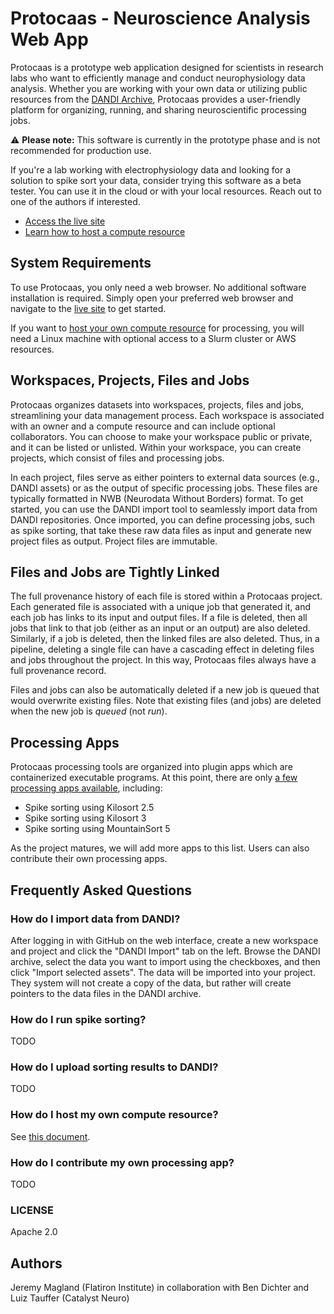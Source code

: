 # Protocaas - Neuroscience Analysis Web App

Protocaas is a prototype web application designed for scientists in research labs who want to efficiently manage and conduct neurophysiology data analysis. Whether you are working with your own data or utilizing public resources from the [DANDI Archive](https://dandiarchive.org/), Protocaas provides a user-friendly platform for organizing, running, and sharing neuroscientific processing jobs.

:warning: **Please note:** This software is currently in the prototype phase and is not recommended for production use.

If you're a lab working with electrophysiology data and looking for a solution to spike sort your data, consider trying this software as a beta tester. You can use it in the cloud or with your local resources. Reach out to one of the authors if interested.

* [Access the live site](https://protocaas.vercel.app)
* [Learn how to host a compute resource](./doc/host_compute_resource.md)

## System Requirements

To use Protocaas, you only need a web browser. No additional software installation is required. Simply open your preferred web browser and navigate to the [live site](https://protocaas.vercel.app) to get started.

If you want to [host your own compute resource](./doc/host_compute_resource.md) for processing, you will need a Linux machine with optional access to a Slurm cluster or AWS resources.

## Workspaces, Projects, Files and Jobs

Protocaas organizes datasets into workspaces, projects, files and jobs, streamlining your data management process. Each workspace is associated with an owner and a compute resource and can include optional collaborators. You can choose to make your workspace public or private, and it can be listed or unlisted. Within your workspace, you can create projects, which consist of files and processing jobs.

In each project, files serve as either pointers to external data sources (e.g., DANDI assets) or as the output of specific processing jobs. These files are typically formatted in NWB (Neurodata Without Borders) format. To get started, you can use the DANDI import tool to seamlessly import data from DANDI repositories. Once imported, you can define processing jobs, such as spike sorting, that take these raw data files as input and generate new project files as output. Project files are immutable.

## Files and Jobs are Tightly Linked

The full provenance history of each file is stored within a Protocaas project. Each generated file is associated with a unique job that generated it, and each job has links to its input and output files. If a file is deleted, then all jobs that link to that job (either as an input or an output) are also deleted. Similarly, if a job is deleted, then the linked files are also deleted. Thus, in a pipeline, deleting a single file can have a cascading effect in deleting files and jobs throughout the project. In this way, Protocaas files always have a full provenance record.

Files and jobs can also be automatically deleted if a new job is queued that would overwrite existing files. Note that existing files (and jobs) are deleted when the new job is *queued* (not *run*).

## Processing Apps

Protocaas processing tools are organized into plugin apps which are containerized executable programs. At this point, there are only [a few processing apps available](https://github.com/scratchrealm/pc-spike-sorting), including:

- Spike sorting using Kilosort 2.5
- Spike sorting using Kilosort 3
- Spike sorting using MountainSort 5

As the project matures, we will add more apps to this list. Users can also contribute their own processing apps.

## Frequently Asked Questions

### How do I import data from DANDI?

After logging in with GitHub on the web interface, create a new workspace and project and click the "DANDI Import" tab on the left. Browse the DANDI archive, select the data you want to import using the checkboxes, and then click "Import selected assets". The data will be imported into your project. They system will not create a copy of the data, but rather will create pointers to the data files in the DANDI archive.

### How do I run spike sorting?

TODO

### How do I upload sorting results to DANDI?

TODO

### How do I host my own compute resource?

See [this document](./doc/host_compute_resource.md).

### How do I contribute my own processing app?

TODO

### LICENSE

Apache 2.0

## Authors

Jeremy Magland (Flatiron Institute) in collaboration with Ben Dichter and Luiz Tauffer (Catalyst Neuro)
